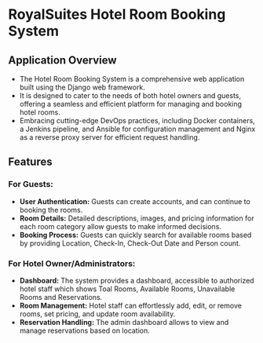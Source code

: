 # RoyalSuites Hotel Room Booking System

## Application Overview

* The Hotel Room Booking System is a comprehensive web application built using the Django web framework.
* It is designed to cater to the needs of both hotel owners and guests, offering a seamless and efficient platform for managing and booking hotel rooms.
* Embracing cutting-edge DevOps practices, including Docker containers, a Jenkins pipeline, and Ansible for configuration management and Nginx as a reverse proxy server for efficient request handling.

## Features

### For Guests:
* **User Authentication:** Guests can create accounts, and can continue to booking the rooms.
* **Room Details:** Detailed descriptions, images, and pricing information for each room category allow guests to make informed decisions.
* **Booking Process:** Guests can quickly search for available rooms based by providing Location, Check-In, Check-Out Date and Person count.

### For Hotel Owner/Administrators:
* **Dashboard:** The system provides a dashboard, accessible to authorized hotel staff which shows Toal Rooms, Available Rooms, Unavailable Rooms and Reservations.
* **Room Management:** Hotel staff can effortlessly add, edit, or remove rooms, set pricing, and update room availability.
* **Reservation Handling:** The admin dashboard allows to view and manage reservations based on location.


